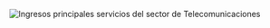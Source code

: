 
![Ingresos principales servicios del sector de Telecomunicaciones ](https://github.com/DanielJ100/Telecomunicaciones/blob/master/Imagenes/Ingresos%20por%20a%C3%B1o%20servicios%20de%20internet.PNG)
